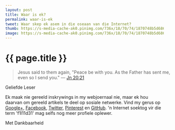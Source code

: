 ```yaml
---
layout: post
title: Waar is ek?
permalink: waar-is-ek
tweet: Waar skep ek asem in die oseaan van die Internet?
thumb: https://s-media-cache-ak0.pinimg.com/736x/18/70/74/1870748b5d686499cd46c7420117e5dd.jpg
image: https://s-media-cache-ak0.pinimg.com/736x/18/70/74/1870748b5d686499cd46c7420117e5dd.jpg
---
```


{{ page.title }}
================

<div class="my-inline-left pull-left">
<biblia:bibleverse theme="header" resource="rsvce" width="512" height="288" reference="Jn20.21"><blockquote style="width:500px;">Jesus said to them again, "Peace be with you. As the Father has sent me, even so I send you." &mdash; <a target="_blank" href = "http://biblia.com/bible/rsvce/Jn20.21">Jn 20:21</a></blockquote></biblia:bibleverse>
</div>

<span class="letter">Geliefde Leser</span>

Ek maak nie gereeld inskrywings in my webjoernaal nie, maar ek hou daarvan om gereeld artikels te deel op sosiale netwerke. Vind my gerus op [Google+](https://plus.google.com/b/104576278582444149019/104576278582444149019/posts), [Facebook](https://www.facebook.com/pages/Filii-Dei/693453224096282), [Twitter](https://twitter.com/f1l11d31), [Pinterest](https://www.pinterest.com/f1l11d31) en [GitHub](https://github.com/f1l11d31). 'n Internet soektog vir die term 'f1l11d31' mag selfs nog meer profiele oplewer.

<div class="static-link">
<a href="https://plus.google.com/b/104576278582444149019/104576278582444149019/posts"><i class="fa fa-google-plus-square fa-fw fa-5x fg-google-plus"></i></a> <a href="https://www.facebook.com/pages/Filii-Dei/693453224096282"><i class="fa fa-facebook-square fa-fw fa-5x fg-facebook"></i></a> <a href="https://twitter.com/f1l11d31"><i class="fa fa-twitter-square fa-fw fa-5x fg-twitter"></i></a> <a href="https://www.pinterest.com/f1l11d31"><i class="fa fa-pinterest-square fa-fw fa-5x fg-pinterest"></i></a> <a href="https://github.com/f1l11d31"><i class="fa fa-github-square fa-fw fa-5x fg-github"></i></a>
</div>

<span class="letter">Met Dankbaarheid</span>

<script src="//biblia.com/api/logos.biblia.js"></script>
<script>logos.biblia.init();</script>
